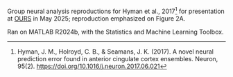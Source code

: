 Group neural analysis reproductions for Hyman et al., 2017[^1] for presentation at [OURS](https://www.unlv.edu/our/research-symposia) in May 2025; reproduction emphasized on Figure 2A. 

Ran on MATLAB R2024b, with the Statistics and Machine Learning Toolbox.   

[^1]: Hyman, J. M., Holroyd, C. B., & Seamans, J. K. (2017). A novel neural prediction error found in anterior cingulate cortex ensembles. Neuron, 95(2). https://doi.org/10.1016/j.neuron.2017.06.021
